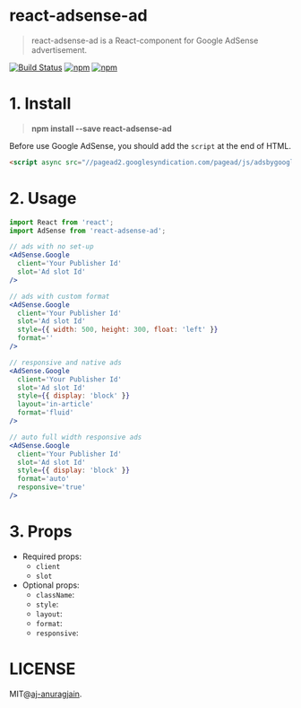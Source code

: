# react-adsense-ad

> react-adsense-ad is a React-component for Google AdSense advertisement.

[![Build Status](https://travis-ci.org/aj-anuragjain/react-adsense.svg?branch=master)](https://travis-ci.org/aj-anuragjain/react-adsense)
[![npm](https://img.shields.io/npm/v/react-adsense-ad.svg)](https://www.npmjs.com/package/react-adsense-ad)
[![npm](https://img.shields.io/npm/l/react-adsense-ad.svg)](https://www.npmjs.com/package/react-adsense-ad)


# 1. Install

> **npm install --save react-adsense-ad**

Before use Google AdSense, you should add the `script` at the end of HTML.

```html
<script async src="//pagead2.googlesyndication.com/pagead/js/adsbygoogle.js"></script>
```


# 2. Usage

```jsx
import React from 'react';
import AdSense from 'react-adsense-ad';

// ads with no set-up
<AdSense.Google
  client='Your Publisher Id'
  slot='Ad slot Id'
/>

// ads with custom format
<AdSense.Google
  client='Your Publisher Id'
  slot='Ad slot Id'
  style={{ width: 500, height: 300, float: 'left' }}
  format=''
/>

// responsive and native ads
<AdSense.Google
  client='Your Publisher Id'
  slot='Ad slot Id'
  style={{ display: 'block' }}
  layout='in-article'
  format='fluid'
/>

// auto full width responsive ads
<AdSense.Google
  client='Your Publisher Id'
  slot='Ad slot Id'
  style={{ display: 'block' }}
  format='auto'
  responsive='true'
/>
```


# 3. Props

 - Required props:
   - `client`
   - `slot`
 - Optional props:
   - `className`:
   - `style`:
   - `layout`:
   - `format`:
   - `responsive`:



# LICENSE

MIT@[aj-anuragjain](https://github.com/aj-anuragjain).
